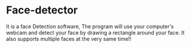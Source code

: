 # Face-detector

It is a face Detection software, The program will use your computer's webcam and detect your face by drawing a rectangle around your face.
It also supports multiple faces at the very same time!!   
